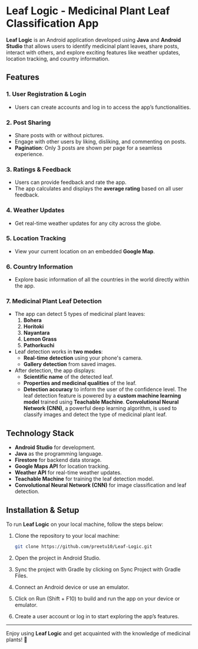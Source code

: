 # Leaf Logic - Medicinal Plant Leaf Classification App

**Leaf Logic** is an Android application developed using **Java** and **Android Studio** that allows users to identify medicinal plant leaves, share posts, interact with others, and explore exciting features like weather updates, location tracking, and country information.

## Features

### 1. **User Registration & Login**
   - Users can create accounts and log in to access the app’s functionalities.
   
### 2. **Post Sharing**
   - Share posts with or without pictures.
   - Engage with other users by liking, disliking, and commenting on posts.
   - **Pagination**: Only 3 posts are shown per page for a seamless experience.

### 3. **Ratings & Feedback**
   - Users can provide feedback and rate the app.
   - The app calculates and displays the **average rating** based on all user feedback.

### 4. **Weather Updates**
   - Get real-time weather updates for any city across the globe.

### 5. **Location Tracking**
   - View your current location on an embedded **Google Map**.

### 6. **Country Information**
   - Explore basic information of all the countries in the world directly within the app.

### 7. **Medicinal Plant Leaf Detection**
   - The app can detect 5 types of medicinal plant leaves:
     1. **Bohera**
     2. **Horitoki**
     3. **Nayantara**
     4. **Lemon Grass**
     5. **Pathorkuchi**
   - Leaf detection works in **two modes**:
     - **Real-time detection** using your phone's camera.
     - **Gallery detection** from saved images.
   - After detection, the app displays:
     - **Scientific name** of the detected leaf.
     - **Properties and medicinal qualities** of the leaf.
     - **Detection accuracy** to inform the user of the confidence level. The leaf detection feature is powered by a **custom machine learning model** trained using **Teachable Machine**. **Convolutional Neural Network (CNN)**, a powerful deep learning algorithm, is used to classify images and detect the type of medicinal plant leaf.

## Technology Stack

- **Android Studio** for development.
- **Java** as the programming language.
- **Firestore** for backend data storage.
- **Google Maps API** for location tracking.
- **Weather API** for real-time weather updates.
- **Teachable Machine** for training the leaf detection model.
- **Convolutional Neural Network (CNN)** for image classification and leaf detection.

## Installation & Setup

To run **Leaf Logic** on your local machine, follow the steps below:

1. Clone the repository to your local machine:
   ```bash
   git clone https://github.com/preetu10/Leaf-Logic.git
2. Open the project in Android Studio.

3. Sync the project with Gradle by clicking on Sync Project with Gradle Files.

4. Connect an Android device or use an emulator.

5. Click on Run (Shift + F10) to build and run the app on your device or emulator.

6. Create a user account or log in to start exploring the app’s features.

---

Enjoy using **Leaf Logic** and get acquainted with the knowledge of medicinal plants! 🌿
